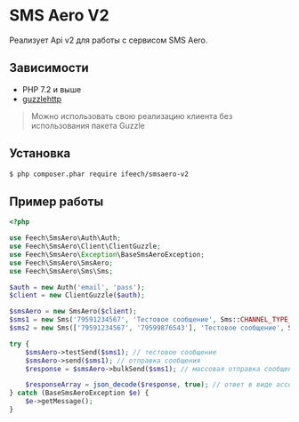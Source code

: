SMS Aero V2
===========
Реализует Api v2 для работы с сервисом SMS Aero.

Зависимости
------------

* PHP 7.2 и выше
* [guzzlehttp](https://packagist.org/packages/guzzlehttp/guzzle)

> Можно использовать свою реализацию клиента без использования пакета Guzzle

Установка
------------

```bash
$ php composer.phar require ifeech/smsaero-v2
```

Пример работы
--------------


```php
<?php

use Feech\SmsAero\Auth\Auth;
use Feech\SmsAero\Client\ClientGuzzle;
use Feech\SmsAero\Exception\BaseSmsAeroException;
use Feech\SmsAero\SmsAero;
use Feech\SmsAero\Sms\Sms;

$auth = new Auth('email', 'pass');
$client = new ClientGuzzle($auth);

$smsAero = new SmsAero($client);
$sms1 = new Sms('79591234567', 'Тестовое сообщение', Sms::CHANNEL_TYPE_INTERNATIONAL);
$sms2 = new Sms(['79591234567', '79599876543'], 'Тестовое сообщение', Sms::CHANNEL_TYPE_DIGITAL);

try {
    $smsAero->testSend($sms1); // тестовое сообщение
    $smsAero->send($sms1); // отправка сообщения
    $response = $smsAero->bulkSend($sms1); // массовая отправка сообщений

    $responseArray = json_decode($response, true); // ответ в виде ассоциативного массива
} catch (BaseSmsAeroException $e) {
    $e->getMessage();
}

```